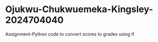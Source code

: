 # Ojukwu-Chukwuemeka-Kingsley-2024704040
Assignment-Python code to convert scores to grades using if
